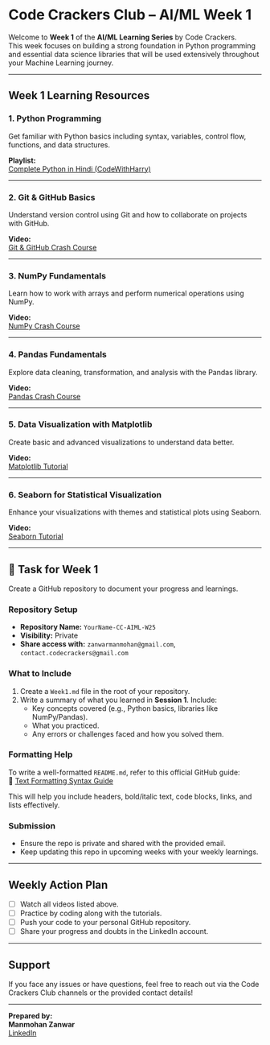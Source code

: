 # Code Crackers Club – AI/ML Week 1

Welcome to **Week 1** of the **AI/ML Learning Series** by Code Crackers.  
This week focuses on building a strong foundation in Python programming and essential data science libraries that will be used extensively throughout your Machine Learning journey.

---

## Week 1 Learning Resources

### 1. Python Programming
Get familiar with Python basics including syntax, variables, control flow, functions, and data structures.

**Playlist:**  
[Complete Python in Hindi (CodeWithHarry)](https://www.youtube.com/watch?v=7wnove7K-ZQ&list=PLu0W_9lII9agwh1XjRt242xIpHhPT2llg)

---

### 2. Git & GitHub Basics
Understand version control using Git and how to collaborate on projects with GitHub.

**Video:**  
[Git & GitHub Crash Course](https://youtu.be/RGOj5yH7evk?si=0bpo-Nv0cbREPB1y)

---

### 3. NumPy Fundamentals
Learn how to work with arrays and perform numerical operations using NumPy.

**Video:**  
[NumPy Crash Course](https://youtu.be/4c_mwnYdbhQ?si=DSJzV3w80AmfUZ-f)

---

### 4. Pandas Fundamentals
Explore data cleaning, transformation, and analysis with the Pandas library.

**Video:**  
[Pandas Crash Course](https://youtu.be/RhEjmHeDNoA?si=j--s-stUUr5A5Op7)

---

### 5. Data Visualization with Matplotlib
Create basic and advanced visualizations to understand data better.

**Video:**  
[Matplotlib Tutorial](https://youtu.be/OZOOLe2imFo?si=afFRAKt9xvsqUsqk)

---

### 6. Seaborn for Statistical Visualization
Enhance your visualizations with themes and statistical plots using Seaborn.

**Video:**  
[Seaborn Tutorial](https://youtu.be/ooqXQ37XHMM?si=azy-0LDn__VE3gv3)

---

## 📝 Task for Week 1

Create a GitHub repository to document your progress and learnings.

### Repository Setup

- **Repository Name:** `YourName-CC-AIML-W25`
- **Visibility:** Private
- **Share access with:** `zanwarmanmohan@gmail.com`, `contact.codecrackers@gmail.com`

### What to Include

1. Create a `Week1.md` file in the root of your repository.
2. Write a summary of what you learned in **Session 1**. Include:
   - Key concepts covered (e.g., Python basics, libraries like NumPy/Pandas).
   - What you practiced.
   - Any errors or challenges faced and how you solved them.

### Formatting Help

To write a well-formatted `README.md`, refer to this official GitHub guide:  
🔗 [Text Formatting Syntax Guide](https://docs.github.com/en/get-started/writing-on-github/getting-started-with-writing-and-formatting-on-github/basic-writing-and-formatting-syntax)

This will help you include headers, bold/italic text, code blocks, links, and lists effectively.

### Submission

- Ensure the repo is private and shared with the provided email.
- Keep updating this repo in upcoming weeks with your weekly learnings.

---

## Weekly Action Plan

- [ ] Watch all videos listed above.
- [ ] Practice by coding along with the tutorials.
- [ ] Push your code to your personal GitHub repository.
- [ ] Share your progress and doubts in the LinkedIn account.

---

## Support

If you face any issues or have questions, feel free to reach out via the Code Crackers Club channels or the provided contact details!

---

**Prepared by:**  
**Manmohan Zanwar**  
[LinkedIn](https://linkedin.com/in/developer-manmohan)

